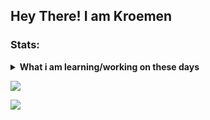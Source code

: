 <h2> Hey There! <b> I am Kroemen</b></h2>

### Stats:
<details>
 <summary><strong>What i am learning/working on these days</strong></summary>
    - 🔭 I’m currently working on ... </br>
    - 🌱 I’m currently learning Python Programming And App Development </br>
    - 👯 I’m looking to collaborate on ... </br>
    - 🤔 I’m looking for help with ... </br>
    - 💬 Ask me about anything.</br>
    - 📫 How to reach me: <a href="zivasanda@yahoo.com">Email me!</a>  </br>
    - 😄 Pronouns: He/Him </br>
    - ⚡ Fun fact: ... </br>
</details>
<p>
    <img class="center" src="https://github-readme-stats.vercel.app/api?username=kroemen&hide=contribs,prs&show_icons=true&locale=ja&layout=compact&theme=merko" />
</p>
<p>
  <img class="center" src="https://github-readme-stats.vercel.app/api/top-langs/?username=kroemen&true&locale=ja&layout=compact&theme=merko" />
 <p/>

